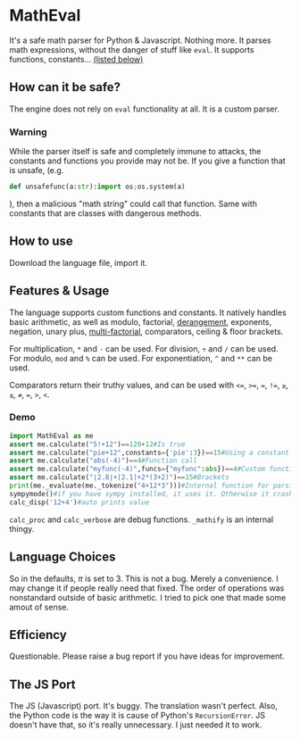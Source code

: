 # MathEval
It's a safe math parser for Python &amp; Javascript. Nothing more.
It parses math expressions, without the danger of stuff like `eval`. It supports functions, constants… [(listed below)](#features--usage)

## How can it be safe?
The engine does not rely on `eval` functionality at all. It is a custom parser.

### Warning
While the parser itself is safe and completely immune to attacks, the constants and functions you provide may not be. If you give a function that is unsafe, (e.g. 
```python
def unsafefunc(a:str):import os;os.system(a)
```
), then a malicious "math string" could call that function. Same with constants that are classes with dangerous methods.

## How to use
Download the language file, import it.

## Features & Usage
The language supports custom functions and constants. It natively handles basic arithmetic, as well as modulo, factorial, [derangement](https://en.wikipedia.org/wiki/Derangement), exponents, negation, unary plus, [multi-factorial](https://en.wikipedia.org/wiki/Double_factorial#Generalizations), comparators, ceiling & floor brackets.

For multiplication, `*` and `⋅` can be used.
For division, `÷` and `/` can be used.
For modulo, `mod` and `%` can be used.
For exponentiation, `^` and `**` can be used.

Comparators return their truthy values, and can be used with `<=`, `>=`, `=`, `!=`, `≥`, `≤`, `≠`, `=`, `>`, `<`.

### Demo
```python
import MathEval as me
assert me.calculate("5!+12")==120+12#Is true
assert me.calculate("pie+12",constants={'pie':3})==15#Using a constant
assert me.calculate("abs(-4)")==4#Function call
assert me.calculate("myfunc(-4)",funcs={"myfunc":abs})==4#Custom function
assert me.calculate("⌊2.8⌋+⌈2.1⌉+2*(3+2)")==15#Brackets
print(me._evaluate(me._tokenize("4+12*3")))#Internal function for parsing math, then executing
sympymode()#if you have sympy installed, it uses it. Otherwise it crashes.
calc_disp('12+4')#auto prints value

```
`calc_proc` and `calc_verbose` are debug functions. `_mathify` is an internal thingy.

## Language Choices
So in the defaults, $\pi$ is set to 3. This is not a bug. Merely a convenience. I may change it if people really need that fixed.
The order of operations was nonstandard outside of basic arithmetic. I tried to pick one that made some amout of sense.

## Efficiency
Questionable. Please raise a bug report if you have ideas for improvement.

## The JS Port
The JS (Javascript) port. It's buggy. The translation wasn't perfect. Also, the Python code is the way it is cause of Python's `RecursionError`. JS doesn't have that, so it's really unnecessary. I just needed it to work.

